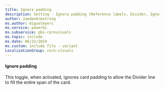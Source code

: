 ```yaml
---
title: Ignore padding
description: Setting - Ignore padding (Reference labels, Divider, Ignore padding)
author: JaedenArmstrong
ms.author: miguelmyers
ms.service: powerbi
ms.subservice: pbi-corevisuals
ms.topic: include
ms.date: 06/21/2024
ms.custom: include file - variant
LocalizationGroup: core-visuals
---
```

#### Ignore padding

This toggle, when activated, ignores card padding to allow the Divider line to fill the entire span of the card.
